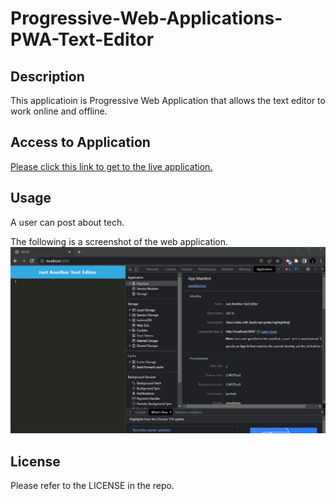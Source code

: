 # Progressive-Web-Applications-PWA-Text-Editor

## Description

This applicatioin is Progressive Web Application that allows the text editor to work online and offline.  

## Access to Application

[Please click this link to get to the live application. ](https://infinite-shore-00374.herokuapp.com/)

## Usage

A user can post about tech. 

The following is a screenshot of the web application.
![Screenshot of application](./assets/Screenshot%202023-03-09%20171712.png)

## License

Please refer to the LICENSE in the repo.